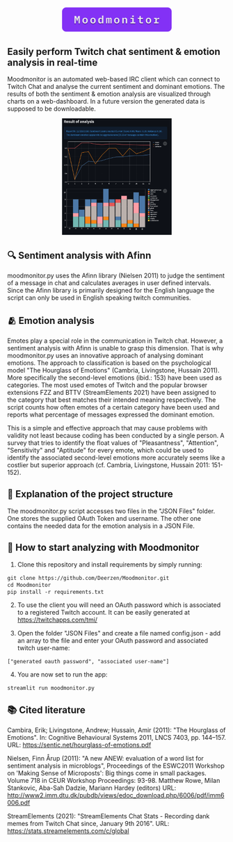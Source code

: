 <div align=center>
<img src="https://raw.githubusercontent.com/Deerzen/Moodmonitor/main/logo.png" width="50%" height="50%">
</div>

## Easily perform Twitch chat sentiment & emotion analysis in real-time

 Moodmonitor is an automated web-based IRC client which can connect to Twitch Chat and
 analyse the current sentiment and dominant emotions. The results of both
 the sentiment & emotion  analysis are visualized through charts on a web-dashboard.
 In a future version the generated data is supposed to be downloadable.

<div align=center>
<img src="https://raw.githubusercontent.com/Deerzen/Moodmonitor/main/preview.PNG" width="50%" height="50%">
</div>


## 🔍 Sentiment analysis with Afinn
 moodmonitor.py uses the Afinn library (Nielsen 2011) to judge the sentiment of
 a message in chat and calculates averages in user defined intervals.
 Since the Afinn library is primarily designed for the English language the script
 can only be used in English speaking twitch communities.


## 🫂 Emotion analysis
 Emotes play a special role in the communication in Twitch chat.
 However, a sentiment analysis with Afinn is unable to grasp this dimension.
 That is why moodmonitor.py uses an innovative approach of analysing
 dominant emotions. The approach to classification is based on the
 psychological model "The Hourglass of Emotions" (Cambria, Livingstone, Hussain 2011).
 More specifically the second-level emotions (ibid.: 153) have been used
 as categories. The most used emotes of Twitch and the popular browser extensions
 FZZ and BTTV (StreamElements 2021) have been assigned to the category that
 best matches their intended meaning respectively.
 The script counts how often emotes of a certain category have been used and
 reports what percentage of messages expressed the dominant emotion.
 
 This is a simple and effective approach that may cause problems with validity
 not least because coding has been conducted by a single person. A survey that
 tries to identify the float values of "Pleasantness", "Attention", "Sensitivity"
 and "Aptitude" for every emote, which could be used to identify the associated
 second-level emotions more accurately seems like a costlier but superior approach
 (cf. Cambria, Livingstone, Hussain 2011: 151-152).


## 📂 Explanation of the project structure
 The moodmonitor.py script accesses two files in the "JSON Files" folder.
 One stores the supplied OAuth Token and username. The other one contains the 
 needed data for the emotion analysis in a JSON File.


## 🛫 How to start analyzing with Moodmonitor
1. Clone this repository and install requirements by simply running:

```
git clone https://github.com/Deerzen/Moodmonitor.git
cd Moodmonitor
pip install -r requirements.txt
```
2. To use the client you will need an OAuth password which is associated to
a registered Twitch account. It can be easily generated at https://twitchapps.com/tmi/

3. Open the folder "JSON Files" and create a file named config.json - add an array
to the file and enter your OAuth password and associated twitch user-name:

```
["generated oauth password", "associated user-name"]
```

4. You are now set to run the app:

```
streamlit run moodmonitor.py
```


## 📚 Cited literature
 Cambira, Erik; Livingstone, Andrew; Hussain, Amir (2011): "The Hourglass of Emotions".
 In: Cognitive Behavioural Systems 2011, LNCS 7403, pp. 144–157.
 URL: https://sentic.net/hourglass-of-emotions.pdf

 Nielsen, Finn Årup (2011): "A new ANEW: evaluation of a word list
 for sentiment analysis in microblogs", Proceedings of the ESWC2011 Workshop
 on 'Making Sense of Microposts': Big things come in small packages.
 Volume 718 in CEUR Workshop Proceedings: 93-98. Matthew Rowe, Milan Stankovic,
 Aba-Sah Dadzie, Mariann Hardey (editors)
 URL: http://www2.imm.dtu.dk/pubdb/views/edoc_download.php/6006/pdf/imm6006.pdf

 StreamElements (2021): "StreamElements Chat Stats - Recording dank memes from
 Twitch Chat since, January 9th 2016". URL: https://stats.streamelements.com/c/global
